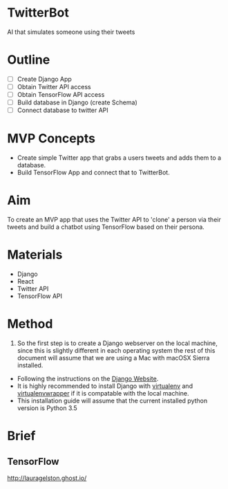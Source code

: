 # TwitterBot
AI that simulates someone using their tweets

# Outline
- [ ] Create Django App
- [ ] Obtain Twitter API access
- [ ] Obtain TensorFlow API access
- [ ] Build database in Django (create Schema)
- [ ] Connect database to twitter API

# MVP Concepts
- Create simple Twitter app that grabs a users tweets and adds them to a database.
- Build TensorFlow App and connect that to TwitterBot.

# Aim
To create an MVP app that uses the Twitter API to 'clone' a person via their tweets and build a chatbot using TensorFlow based on their persona.

# Materials
- Django
- React
- Twitter API
- TensorFlow API

# Method
1. So the first step is to create a Django webserver on the local machine, since this is slightly different in each operating system the rest of this document will assume that we are using a Mac with macOSX Sierra installed.
  - Following the instructions on the [Django Website](https://docs.djangoproject.com/en/1.10/topics/install/#installing-official-release).
  - It is highly recommended to install Django with [virtualenv](https://virtualenv.pypa.io/en/stable/) and [virtualenvwrapper](https://virtualenvwrapper.readthedocs.io/en/latest/) if it is compatable with the local machine.
  - This installation guide will assume that the current installed python version is Python 3.5

# Brief
## TensorFlow
http://lauragelston.ghost.io/


